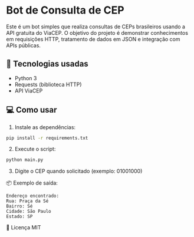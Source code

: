 # Bot de Consulta de CEP

Este é um bot simples que realiza consultas de CEPs brasileiros usando a API gratuita do ViaCEP. O objetivo do projeto é demonstrar conhecimentos em requisições HTTP, tratamento de dados em JSON e integração com APIs públicas.

## 🚀 Tecnologias usadas
- Python 3
- Requests (biblioteca HTTP)
- API ViaCEP

## 💻 Como usar

1. Instale as dependências:
```bash
pip install -r requirements.txt
```
2. Execute o script:
```bash
python main.py
```
3. Digite o CEP quando solicitado (exemplo: 01001000)

📦 Exemplo de saída:
```
Endereço encontrado:
Rua: Praça da Sé
Bairro: Sé
Cidade: São Paulo
Estado: SP
```

📄 Licença
MIT
